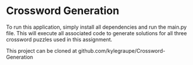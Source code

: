 # Crossword Generation
 
To run this application, simply install all dependencies and run the main.py file. This will execute all associated code
to generate solutions for all three crossword puzzles used in this assignment. 

This project can be cloned at github.com/kylegraupe/Crossword-Generation